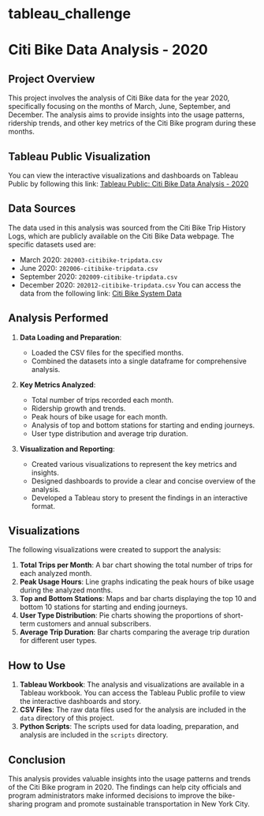 # tableau_challenge

# Citi Bike Data Analysis - 2020

## Project Overview

This project involves the analysis of Citi Bike data for the year 2020, specifically focusing on the months of March, June, September, and December. The analysis aims to provide insights into the usage patterns, ridership trends, and other key metrics of the Citi Bike program during these months.

## Tableau Public Visualization

You can view the interactive visualizations and dashboards on Tableau Public by following this link: [Tableau Public: Citi Bike Data Analysis - 2020](https://public.tableau.com/shared/HF5DNY7SF?:display_count=n&:origin=viz_share_link)


## Data Sources

The data used in this analysis was sourced from the Citi Bike Trip History Logs, which are publicly available on the Citi Bike Data webpage. The specific datasets used are:

-   March 2020: `202003-citibike-tripdata.csv`
-   June 2020: `202006-citibike-tripdata.csv`
-   September 2020: `202009-citibike-tripdata.csv`
-   December 2020: `202012-citibike-tripdata.csv`
You can access the data from the following link: [Citi Bike System Data](https://citibikenyc.com/system-data)

## Analysis Performed

1.  **Data Loading and Preparation**:
    
    -   Loaded the CSV files for the specified months.
    -   Combined the datasets into a single dataframe for comprehensive analysis.
2.  **Key Metrics Analyzed**:
    
    -   Total number of trips recorded each month.
    -   Ridership growth and trends.
    -   Peak hours of bike usage for each month.
    -   Analysis of top and bottom stations for starting and ending journeys.
    -   User type distribution and average trip duration.
3.  **Visualization and Reporting**:
    
    -   Created various visualizations to represent the key metrics and insights.
    -   Designed dashboards to provide a clear and concise overview of the analysis.
    -   Developed a Tableau story to present the findings in an interactive format.

## Visualizations

The following visualizations were created to support the analysis:

1.  **Total Trips per Month**: A bar chart showing the total number of trips for each analyzed month.
2.  **Peak Usage Hours**: Line graphs indicating the peak hours of bike usage during the analyzed months.
3.  **Top and Bottom Stations**: Maps and bar charts displaying the top 10 and bottom 10 stations for starting and ending journeys.
4.  **User Type Distribution**: Pie charts showing the proportions of short-term customers and annual subscribers.
5.  **Average Trip Duration**: Bar charts comparing the average trip duration for different user types.

## How to Use

1.  **Tableau Workbook**: The analysis and visualizations are available in a Tableau workbook. You can access the Tableau Public profile to view the interactive dashboards and story.
2.  **CSV Files**: The raw data files used for the analysis are included in the `data` directory of this project.
3.  **Python Scripts**: The scripts used for data loading, preparation, and analysis are included in the `scripts` directory.

## Conclusion

This analysis provides valuable insights into the usage patterns and trends of the Citi Bike program in 2020. The findings can help city officials and program administrators make informed decisions to improve the bike-sharing program and promote sustainable transportation in New York City.

